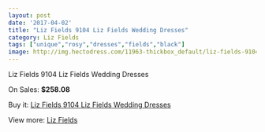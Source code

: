 ```yaml
---
layout: post
date: '2017-04-02'
title: "Liz Fields 9104 Liz Fields Wedding Dresses"
category: Liz Fields
tags: ["unique","rosy","dresses","fields","black"]
image: http://img.hectodress.com/11963-thickbox_default/liz-fields-9104-liz-fields-wedding-dresses.jpg
---
```

Liz Fields 9104 Liz Fields Wedding Dresses

On Sales: **$258.08**
<a href="https://www.hectodress.com/liz-fields/5880-liz-fields-9104-liz-fields-wedding-dresses.html"><amp-img layout="responsive" width="600" height="600" src="//img.hectodress.com/11963-thickbox_default/liz-fields-9104-liz-fields-wedding-dresses.jpg" alt="Liz Fields 9104 Liz Fields Wedding Dresses 0" /></a>
<a href="https://www.hectodress.com/liz-fields/5880-liz-fields-9104-liz-fields-wedding-dresses.html"><amp-img layout="responsive" width="600" height="600" src="//img.hectodress.com/11965-thickbox_default/liz-fields-9104-liz-fields-wedding-dresses.jpg" alt="Liz Fields 9104 Liz Fields Wedding Dresses 1" /></a>
<a href="https://www.hectodress.com/liz-fields/5880-liz-fields-9104-liz-fields-wedding-dresses.html"><amp-img layout="responsive" width="600" height="600" src="//img.hectodress.com/11964-thickbox_default/liz-fields-9104-liz-fields-wedding-dresses.jpg" alt="Liz Fields 9104 Liz Fields Wedding Dresses 2" /></a>

Buy it: [Liz Fields 9104 Liz Fields Wedding Dresses](https://www.hectodress.com/liz-fields/5880-liz-fields-9104-liz-fields-wedding-dresses.html "Liz Fields 9104 Liz Fields Wedding Dresses")

View more: [Liz Fields](https://www.hectodress.com/102-liz-fields "Liz Fields")